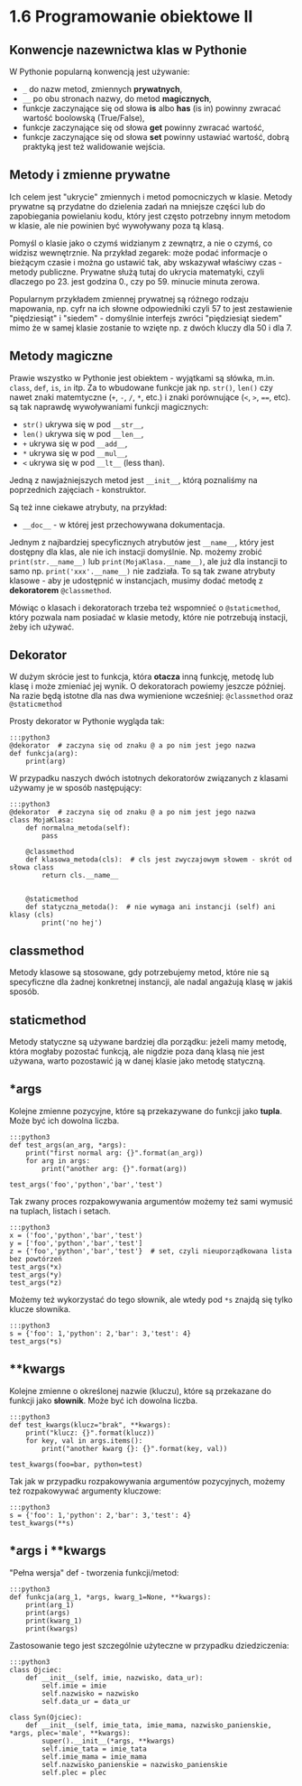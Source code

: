 1.6 Programowanie obiektowe II
===========================

Konwencje nazewnictwa klas w Pythonie
-------------------------------------

W Pythonie popularną konwencją jest używanie:
* `_` do nazw metod, zmiennych **prywatnych**,
* `__` po obu stronach nazwy, do metod **magicznych**,
* funkcje zaczynające się od słowa **is** albo **has** (is in) powinny zwracać wartość boolowską (True/False),
* funkcje zaczynające się od słowa **get** powinny zwracać wartość,
* funkcje zaczynające się od słowa **set** powinny ustawiać wartość, dobrą praktyką jest też walidowanie wejścia.

Metody i zmienne prywatne
-------------------------

Ich celem jest "ukrycie" zmiennych i metod pomocniczych w klasie.
Metody prywatne są przydatne do dzielenia zadań na mniejsze części lub do zapobiegania powielaniu kodu, który jest często potrzebny innym metodom w klasie, ale nie powinien być wywoływany poza tą klasą.

Pomyśl o klasie jako o czymś widzianym z zewnątrz, a nie o czymś, co widzisz wewnętrznie.
Na przykład zegarek: może podać informacje o bieżącym czasie i można go ustawić tak, aby wskazywał właściwy czas - metody publiczne.
Prywatne służą tutaj do ukrycia matematyki, czyli dlaczego po 23. jest godzina 0., czy po 59. minucie minuta zerowa.

Popularnym przykładem zmiennej prywatnej są różnego rodzaju mapowania, np. cyfr na ich słowne odpowiedniki czyli 57 to jest zestawienie "piędziesiąt" i "siedem" - domyślnie interfejs zwróci "piędziesiąt siedem" mimo że w samej klasie zostanie to wzięte np. z dwóch kluczy dla 50 i dla 7.

Metody magiczne
---------------

Prawie wszystko w Pythonie jest obiektem - wyjątkami są słówka, m.in. `class`, `def`, `is`, `in` itp. 
Za to wbudowane funkcje jak np. `str()`, `len()` czy nawet znaki matemtyczne (`+`, `-`, `/`, `*`, etc.)
i znaki porównujące (`<`, `>`, `==`, etc). są tak naprawdę wywoływaniami funkcji magicznych:
* `str()` ukrywa się w pod `__str__`,
* `len()` ukrywa się w pod `__len__`,
* `+` ukrywa się w pod `__add__`,
* `*` ukrywa się w pod `__mul__`,
* `<` ukrywa się w pod `__lt__` (less than).

Jedną z nawjażniejszych metod jest `__init__`, którą poznaliśmy na poprzednich zajęciach - konstruktor.

Są też inne ciekawe atrybuty, na przykład:
* `__doc__` - w której jest przechowywana dokumentacja.


Jednym z najbardziej specyficznych atrybutów jest  `__name__`, który jest dostępny dla klas, ale nie ich instacji domyślnie.
Np. możemy zrobić `print(str.__name__)` lub `print(MojaKlasa.__name__)`,
ale już dla instancji to samo np. `print('xxx'.__name__)` nie zadziała.
To są tak zwane atrybuty klasowe - aby je udostępnić w instancjach,
musimy dodać metodę z **dekoratorem** `@classmethod`. 

Mówiąc o klasach i dekoratorach trzeba też wspomnieć o `@staticmethod`, 
który pozwala nam posiadać w klasie metody, które nie potrzebują instacji, żeby ich używać.

Dekorator
---------

W dużym skrócie jest to funkcja, która **otacza** inną funkcję, metodę lub klasę i może zmieniać jej wynik.
O dekoratorach powiemy jeszcze później. Na razie będą istotne dla nas dwa wymienione wcześniej: `@classmethod` oraz `@staticmethod`

Prosty dekorator w Pythonie wygląda tak:

    :::python3
    @dekorator  # zaczyna się od znaku @ a po nim jest jego nazwa
    def funkcja(arg):
        print(arg)

W przypadku naszych dwóch istotnych dekoratorów związanych z klasami używamy je w sposób następujący:

    :::python3
    @dekorator  # zaczyna się od znaku @ a po nim jest jego nazwa
    class MojaKlasa:
        def normalna_metoda(self):
            pass

        @classmethod
        def klasowa_metoda(cls):  # cls jest zwyczajowym słowem - skrót od słowa class
            return cls.__name__


        @staticmethod
        def statyczna_metoda():  # nie wymaga ani instancji (self) ani klasy (cls)
            print('no hej')

classmethod
-----------

Metody klasowe są stosowane, gdy potrzebujemy metod, które nie są specyficzne dla żadnej konkretnej instancji, 
ale nadal angażują klasę w jakiś sposób.

staticmethod
------------

Metody statyczne są używane bardziej dla porządku: 
jeżeli mamy metodę, która mogłaby pozostać funkcją, ale nigdzie poza daną klasą nie jest używana,
warto pozostawić ją w danej klasie jako metodę statyczną.

*args
-----

Kolejne zmienne pozycyjne, które są przekazywane do funkcji jako **tupla**. Może być ich dowolna liczba.

    :::python3
    def test_args(an_arg, *args):
        print("first normal arg: {}".format(an_arg))
        for arg in args:
            print("another arg: {}".format(arg))

    test_args('foo','python','bar','test')

Tak zwany proces rozpakowywania argumentów możemy też sami wymusić na tuplach, listach i setach.

    :::python3
    x = ('foo','python','bar','test')
    y = ['foo','python','bar','test']
    z = {'foo','python','bar','test'}  # set, czyli nieuporządkowana lista bez powtórzeń
    test_args(*x)
    test_args(*y)
    test_args(*z)

Możemy też wykorzystać do tego słownik, ale wtedy pod `*s` znajdą się tylko klucze słownika.

    :::python3
    s = {'foo': 1,'python': 2,'bar': 3,'test': 4}
    test_args(*s)

**kwargs
--------

Kolejne zmienne o określonej nazwie (kluczu), które są przekazane do funkcji jako **słownik**. 
Może być ich dowolna liczba.

    :::python3
    def test_kwargs(klucz="brak", **kwargs):
        print("klucz: {}".format(klucz))
        for key, val in args.items():
            print("another kwarg {}: {}".format(key, val))

    test_kwargs(foo=bar, python=test)

Tak jak w przypadku rozpakowywania argumentów pozycyjnych, możemy też rozpakowywać argumenty kluczowe:

    :::python3
    s = {'foo': 1,'python': 2,'bar': 3,'test': 4}
    test_kwargs(**s)

*args i **kwargs
----------------

"Pełna wersja" def - tworzenia funkcji/metod:

    :::python3
    def funkcja(arg_1, *args, kwarg_1=None, **kwargs):
        print(arg_1)
        print(args)
        print(kwarg_1)
        print(kwargs)

Zastosowanie tego jest szczególnie użyteczne w przypadku dziedziczenia:

    :::python3
    class Ojciec:
        def __init__(self, imie, nazwisko, data_ur):
            self.imie = imie
            self.nazwisko = nazwisko
            self.data_ur = data_ur

    class Syn(Ojciec):
        def __init__(self, imie_tata, imie_mama, nazwisko_panienskie, *args, plec='male', **kwargs):
            super().__init__(*args, **kwargs)
            self.imie_tata = imie_tata
            self.imie_mama = imie_mama
            self.nazwisko_panienskie = nazwisko_panienskie
            self.plec = plec

